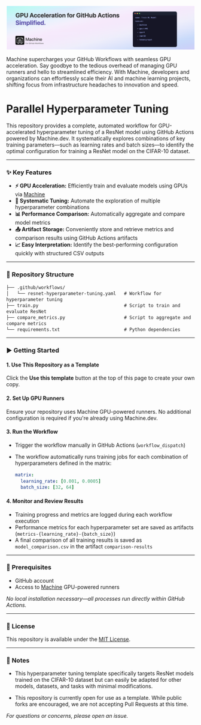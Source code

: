[![Machine](./docs/github-repo-banner.png)](https://machine.dev/)

Machine supercharges your GitHub Workflows with seamless GPU acceleration. Say goodbye to the tedious overhead of managing GPU runners and hello to streamlined efficiency. With Machine, developers and organizations can effortlessly scale their AI and machine learning projects, shifting focus from infrastructure headaches to innovation and speed.


# Parallel Hyperparameter Tuning

This repository provides a complete, automated workflow for GPU-accelerated hyperparameter tuning of a ResNet model using GitHub Actions powered by Machine.dev. It systematically explores combinations of key training parameters—such as learning rates and batch sizes—to identify the optimal configuration for training a ResNet model on the CIFAR-10 dataset.

---

### ✨ **Key Features**

- **⚡ GPU Acceleration:** Efficiently train and evaluate models using GPUs via [Machine](https://machine.dev)
- **🧪 Systematic Tuning:** Automate the exploration of multiple hyperparameter combinations
- **📊 Performance Comparison:** Automatically aggregate and compare model metrics
- **📤 Artifact Storage:** Conveniently store and retrieve metrics and comparison results using GitHub Actions artifacts
- **📈 Easy Interpretation:** Identify the best-performing configuration quickly with structured CSV outputs

---

### 📁 **Repository Structure**

```
├── .github/workflows/
│   └── resnet-hyperparameter-tuning.yaml   # Workflow for hyperparameter tuning
├── train.py                                # Script to train and evaluate ResNet
├── compare_metrics.py                      # Script to aggregate and compare metrics
└── requirements.txt                        # Python dependencies
```

---

### ▶️ **Getting Started**

#### 1. **Use This Repository as a Template**
Click the **Use this template** button at the top of this page to create your own copy.

#### 2. **Set Up GPU Runners**
Ensure your repository uses Machine GPU-powered runners. No additional configuration is required if you're already using Machine.dev.

#### 3. **Run the Workflow**

- Trigger the workflow manually in GitHub Actions (`workflow_dispatch`)
- The workflow automatically runs training jobs for each combination of hyperparameters defined in the matrix:

  ```yaml
  matrix:
    learning_rate: [0.001, 0.0005]
    batch_size: [32, 64]
  ```

#### 4. **Monitor and Review Results**

- Training progress and metrics are logged during each workflow execution
- Performance metrics for each hyperparameter set are saved as artifacts (`metrics-{learning_rate}-{batch_size}`)
- A final comparison of all training results is saved as `model_comparison.csv` in the artifact `comparison-results`

---

### 🔑 **Prerequisites**

- GitHub account
- Access to [Machine](https://machine.dev) GPU-powered runners

_No local installation necessary—all processes run directly within GitHub Actions._

---

### 📄 **License**

This repository is available under the [MIT License](LICENSE).

---

### 📌 **Notes**

- This hyperparameter tuning template specifically targets ResNet models trained on the CIFAR-10 dataset but can easily be adapted for other models, datasets, and tasks with minimal modifications.

- This repository is currently open for use as a template. While public forks are encouraged, we are not accepting Pull Requests at this time.

_For questions or concerns, please open an issue._
